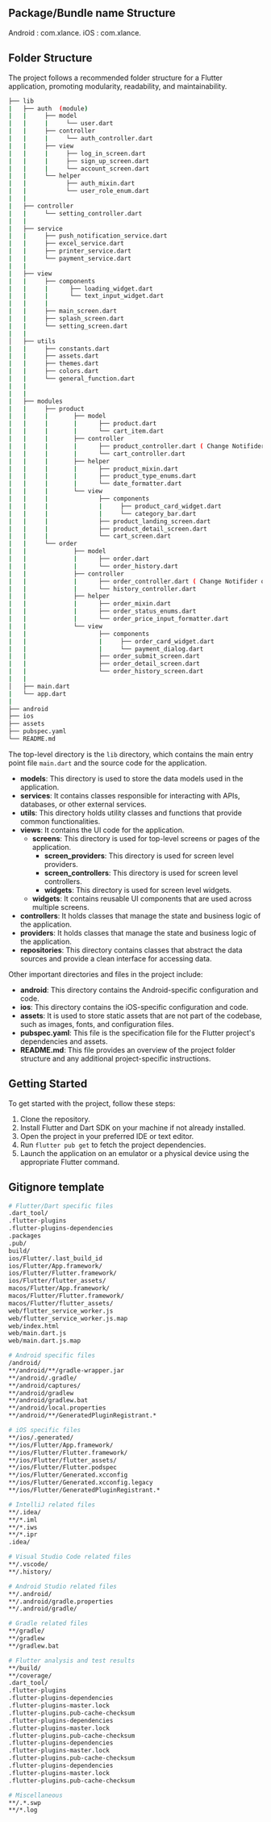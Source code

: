## Package/Bundle name Structure
Android : com.xlance.<appname>
iOS     : com.xlance.<appname>

## Folder Structure

The project follows a recommended folder structure for a Flutter application, promoting modularity, readability, and maintainability.
```bash
├── lib
|   ├── auth  (module)
|   |     ├── model
|   |     |     └── user.dart
|   |     ├── controller
|   |     |     └── auth_controller.dart
|   |     ├── view
|   |     |     ├── log_in_screen.dart
|   |     |     ├── sign_up_screen.dart
|   |     |     └── account_screen.dart
|   |     └── helper
|   |           ├── auth_mixin.dart
|   |           └── user_role_enum.dart 
|   |
|   ├── controller
|   |     └── setting_controller.dart
|   |
|   ├── service
|   |     ├── push_notification_service.dart
|   |     ├── excel_service.dart
|   |     ├── printer_service.dart
|   |     └── payment_service.dart
|   |
|   ├── view
|   |     ├── components
|   |     |      ├── loading_widget.dart
|   |     |      └── text_input_widget.dart
|   |     | 
|   |     ├── main_screen.dart
|   |     ├── splash_screen.dart
|   |     └── setting_screen.dart
|   | 
│   ├── utils
|   |     ├── constants.dart
|   |     ├── assets.dart
|   |     ├── themes.dart
|   |     ├── colors.dart
|   |     └── general_function.dart
|   |
|   |
|   ├── modules
|   |     ├── product
|   |     |       ├── model
|   |     |       |      ├── product.dart
|   |     |       |      └── cart_item.dart
|   |     |       ├── controller
|   |     |       |      ├── product_controller.dart ( Change Notifider or GetxController with ProductMixin )
|   |     |       |      └── cart_controller.dart
|   |     |       ├── helper
|   |     |       |      ├── product_mixin.dart
|   |     |       |      ├── product_type_enums.dart
|   |     |       |      └── date_formatter.dart
|   |     |       └── view
|   |     |              ├── components
|   |     |              |     ├── product_card_widget.dart
|   |     |              |     └── category_bar.dart
|   |     |              ├── product_landing_screen.dart
|   |     |              ├── product_detail_screen.dart
|   |     |              └── cart_screen.dart
|   |     └── order
|   |             ├── model
|   |             |      ├── order.dart
|   |             |      └── order_history.dart
|   |             ├── controller
|   |             |      ├── order_controller.dart ( Change Notifider or GetxController with OrderMixin )
|   |             |      └── history_controller.dart
|   |             ├── helper
|   |             |      ├── order_mixin.dart
|   |             |      ├── order_status_enums.dart
|   |             |      └── order_price_input_formatter.dart
|   |             └── view
|   |                    ├── components
|   |                    |     ├── order_card_widget.dart
|   |                    |     └── payment_dialog.dart
|   |                    ├── order_submit_screen.dart
|   |                    ├── order_detail_screen.dart
|   |                    └── order_history_screen.dart
|   |            
│   ├── main.dart
|   └── app.dart
|
├── android
├── ios
├── assets
├── pubspec.yaml
└── README.md
```
The top-level directory is the `lib` directory, which contains the main entry point file `main.dart` and the source code for the application.

- **models**: This directory is used to store the data models used in the application.
- **services**: It contains classes responsible for interacting with APIs, databases, or other external services.
- **utils**: This directory holds utility classes and functions that provide common functionalities.
- **views**: It contains the UI code for the application.
  - **screens**: This directory is used for top-level screens or pages of the application.
    - **screen_providers**: This directory is used for screen level providers.
    - **screen_controllers**: This directory is used for screen level controllers.
    - **widgets**: This directory is used for screen level widgets.
  - **widgets**: It contains reusable UI components that are used across multiple screens.
- **controllers**: It holds classes that manage the state and business logic of the application.
- **providers**: It holds classes that manage the state and business logic of the application.
- **repositories**: This directory contains classes that abstract the data sources and provide a clean interface for accessing data.
  
Other important directories and files in the project include:

- **android**: This directory contains the Android-specific configuration and code.
- **ios**: This directory contains the iOS-specific configuration and code.
- **assets**: It is used to store static assets that are not part of the codebase, such as images, fonts, and configuration files.
- **pubspec.yaml**: This file is the specification file for the Flutter project's dependencies and assets.
- **README.md**: This file provides an overview of the project folder structure and any additional project-specific instructions.

## Getting Started

To get started with the project, follow these steps:

1. Clone the repository.
2. Install Flutter and Dart SDK on your machine if not already installed.
3. Open the project in your preferred IDE or text editor.
4. Run `flutter pub get` to fetch the project dependencies.
5. Launch the application on an emulator or a physical device using the appropriate Flutter command.

## Gitignore template
```bash
# Flutter/Dart specific files
.dart_tool/
.flutter-plugins
.flutter-plugins-dependencies
.packages
.pub/
build/
ios/Flutter/.last_build_id
ios/Flutter/App.framework/
ios/Flutter/Flutter.framework/
ios/Flutter/flutter_assets/
macos/Flutter/App.framework/
macos/Flutter/Flutter.framework/
macos/Flutter/flutter_assets/
web/flutter_service_worker.js
web/flutter_service_worker.js.map
web/index.html
web/main.dart.js
web/main.dart.js.map

# Android specific files
/android/
**/android/**/gradle-wrapper.jar
**/android/.gradle/
**/android/captures/
**/android/gradlew
**/android/gradlew.bat
**/android/local.properties
**/android/**/GeneratedPluginRegistrant.*

# iOS specific files
**/ios/.generated/
**/ios/Flutter/App.framework/
**/ios/Flutter/Flutter.framework/
**/ios/Flutter/flutter_assets/
**/ios/Flutter/Flutter.podspec
**/ios/Flutter/Generated.xcconfig
**/ios/Flutter/Generated.xcconfig.legacy
**/ios/Flutter/GeneratedPluginRegistrant.*

# IntelliJ related files
**/.idea/
**/*.iml
**/*.iws
**/*.ipr
.idea/

# Visual Studio Code related files
**/.vscode/
**/.history/

# Android Studio related files
**/.android/
**/.android/gradle.properties
**/.android/gradle/

# Gradle related files
**/gradle/
**/gradlew
**/gradlew.bat

# Flutter analysis and test results
**/build/
**/coverage/
.dart_tool/
.flutter-plugins
.flutter-plugins-dependencies
.flutter-plugins-master.lock
.flutter-plugins.pub-cache-checksum
.flutter-plugins-dependencies
.flutter-plugins-master.lock
.flutter-plugins.pub-cache-checksum
.flutter-plugins-dependencies
.flutter-plugins-master.lock
.flutter-plugins.pub-cache-checksum
.flutter-plugins-dependencies
.flutter-plugins-master.lock
.flutter-plugins.pub-cache-checksum

# Miscellaneous
**/.*.swp
**/*.log
```
